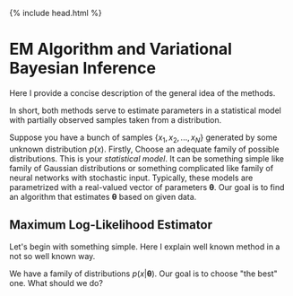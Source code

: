 {% include head.html %}

# EM Algorithm and Variational Bayesian Inference

Here I provide a concise description of the general idea of the methods.

In short, both methods serve to estimate parameters in a statistical model with partially observed samples taken from a distribution.

Suppose you have a bunch of samples $\{x_1, x_2, ..., x_N\}$ generated by some unknown distribution $p(x)$. Firstly, Choose an adequate family of possible distributions. This is your *statistical model*. It can be something simple like family of Gaussian distributions or something complicated like family of neural networks with stochastic input. Typically, these models are parametrized with a real-valued vector of parameters $\mathbf{\theta}$. Our goal is to find an algorithm that estimates $\mathbf{\theta}$ based on given data.

## Maximum Log-Likelihood Estimator

Let's begin with something simple. Here I explain well known method in a not so well known way.

We have a family of distributions $p(x | \mathbf{\theta})$. Our goal is to choose "the best" one. What should we do?
